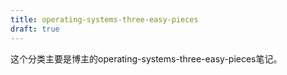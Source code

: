 ```yaml
---
title: operating-systems-three-easy-pieces
draft: true
---
```


这个分类主要是博主的operating-systems-three-easy-pieces笔记。
